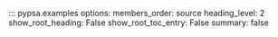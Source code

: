 <!--
SPDX-FileCopyrightText: PyPSA Contributors

SPDX-License-Identifier: CC-BY-4.0
-->

::: pypsa.examples
    options:
        members_order: source
        heading_level: 2
        show_root_heading: False
        show_root_toc_entry: False
        summary: false

